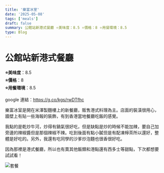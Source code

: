 ```yaml
---
title: '樂富冰室'
date: '2025-05-08'
tags: ['meals']
draft: false
summary: 公館站新港式餐廳 ⭐️美味度：8.5 ⭐️價格：8 ⭐️用餐環境：8.5
type: Blog
---
```


# 公館站新港式餐廳

**⭐️美味度**：8.5  
**⭐️價格**：8  
**⭐️用餐環境**：8.5

google 連結：https://g.co/kgs/rwDTfhc

樂富冰室是開在米澤製麵樓上的新餐廳，販售港式料理為主。店面的裝潢很用心，牆壁上有貼一些海報的裝飾，有到香港當地餐廳吃飯的感覺。

我點的是乾炒牛河，炒得有鍋氣很好吃，但是缺點是炒的時候不能加辣，要自己加旁邊的辣椒醬但是那個辣椒不辣。吃到後面有點小膩但是有配凍檸茶所以還好，整體是好吃的。另外，我還有吃同學的沙爹炒泡麵也很香很好吃。

因為那裡是港式餐廳，所以也有賣其他飯類和港點還有西多士等甜點，下次都想要試試看！

![套餐](/static/images/meal5.png)
